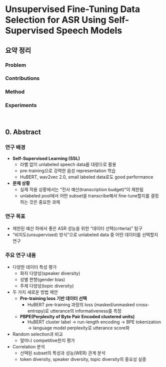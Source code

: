 # Unsupervised Fine-Tuning Data Selection for ASR Using Self-Supervised Speech Models

## 요약 정리
### Problem


### Contributions


### Method


### Experiments



<br>  
  
## 0. Abstract
### 연구 배경
- **Self-Supervised Learning (SSL)**
  - 라벨 없이 unlabeled speech data를 대량으로 활용
  - pre-training으로 강력한 음성 representation 학습
  - HuBERT, wav2vec 2.0, small labeled data로도 good performance
- **문제 상황**
  - 실제 적용 상황에서는 “전사 예산(transcription budget)“이 제한됨
  - unlabeled pool에서 어떤 subset을 transcribe해서 fine-tune할지를 결정하는 것은 중요한 과제

### 연구 목표
- 제한된 예산 하에서 좋은 ASR 성능을 위한 “데이터 선택(criteria)” 탐구
- “비지도(unsupervised) 방식”으로 unlabeled data 중 어떤 데이터를 선택할지 연구

### 주요 연구 내용
- 다양한 데이터 특성 평가
  - 화자 다양성(speaker diversity)
  - 성별 편향(gender bias)
  - 주제 다양성(topic diversity)
- 두 가지 새로운 방법 제안
  - **Pre-training loss 기반 데이터 선택**
    - HuBERT pre-training 과정의 loss (masked/unmasked cross-entropy)로 utterance의 informativeness를 측정
  - **PBPE(Perplexity of Byte Pair Encoded clustered units)**
    - HuBERT cluster label → run-length encoding → BPE tokenization → language model perplexity로 utterance score화
- Random selection과 비교
  - 얼마나 competitive한지 평가
- Correlation 분석
  - 선택된 subset의 특성과 성능(WER) 관계 분석
  - token diversity, speaker diversity, topic diversity의 중요성 실증   
